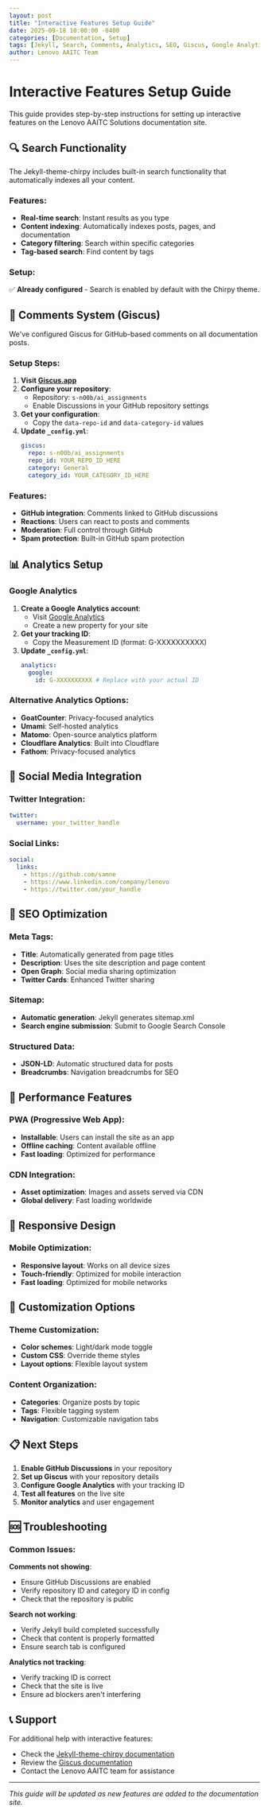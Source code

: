 ```yaml
---
layout: post
title: "Interactive Features Setup Guide"
date: 2025-09-18 10:00:00 -0400
categories: [Documentation, Setup]
tags: [Jekyll, Search, Comments, Analytics, SEO, Giscus, Google Analytics]
author: Lenovo AAITC Team
---
```


# Interactive Features Setup Guide

This guide provides step-by-step instructions for setting up interactive features on the Lenovo AAITC Solutions documentation site.

## 🔍 Search Functionality

The Jekyll-theme-chirpy includes built-in search functionality that automatically indexes all your content.

### Features:

- **Real-time search**: Instant results as you type
- **Content indexing**: Automatically indexes posts, pages, and documentation
- **Category filtering**: Search within specific categories
- **Tag-based search**: Find content by tags

### Setup:

✅ **Already configured** - Search is enabled by default with the Chirpy theme.

## 💬 Comments System (Giscus)

We've configured Giscus for GitHub-based comments on all documentation posts.

### Setup Steps:

1. **Visit [Giscus.app](https://giscus.app)**
2. **Configure your repository**:
   - Repository: `s-n00b/ai_assignments`
   - Enable Discussions in your GitHub repository settings
3. **Get your configuration**:
   - Copy the `data-repo-id` and `data-category-id` values
4. **Update `_config.yml`**:
   ```yaml
   giscus:
     repo: s-n00b/ai_assignments
     repo_id: YOUR_REPO_ID_HERE
     category: General
     category_id: YOUR_CATEGORY_ID_HERE
   ```

### Features:

- **GitHub integration**: Comments linked to GitHub discussions
- **Reactions**: Users can react to posts and comments
- **Moderation**: Full control through GitHub
- **Spam protection**: Built-in GitHub spam protection

## 📊 Analytics Setup

### Google Analytics

1. **Create a Google Analytics account**:
   - Visit [Google Analytics](https://analytics.google.com)
   - Create a new property for your site
2. **Get your tracking ID**:
   - Copy the Measurement ID (format: G-XXXXXXXXXX)
3. **Update `_config.yml`**:
   ```yaml
   analytics:
     google:
       id: G-XXXXXXXXXX # Replace with your actual ID
   ```

### Alternative Analytics Options:

- **GoatCounter**: Privacy-focused analytics
- **Umami**: Self-hosted analytics
- **Matomo**: Open-source analytics platform
- **Cloudflare Analytics**: Built into Cloudflare
- **Fathom**: Privacy-focused analytics

## 🔗 Social Media Integration

### Twitter Integration:

```yaml
twitter:
  username: your_twitter_handle
```

### Social Links:

```yaml
social:
  links:
    - https://github.com/samne
    - https://www.linkedin.com/company/lenovo
    - https://twitter.com/your_handle
```

## 🎯 SEO Optimization

### Meta Tags:

- **Title**: Automatically generated from page titles
- **Description**: Uses the site description and page content
- **Open Graph**: Social media sharing optimization
- **Twitter Cards**: Enhanced Twitter sharing

### Sitemap:

- **Automatic generation**: Jekyll generates sitemap.xml
- **Search engine submission**: Submit to Google Search Console

### Structured Data:

- **JSON-LD**: Automatic structured data for posts
- **Breadcrumbs**: Navigation breadcrumbs for SEO

## 🚀 Performance Features

### PWA (Progressive Web App):

- **Installable**: Users can install the site as an app
- **Offline caching**: Content available offline
- **Fast loading**: Optimized for performance

### CDN Integration:

- **Asset optimization**: Images and assets served via CDN
- **Global delivery**: Fast loading worldwide

## 📱 Responsive Design

### Mobile Optimization:

- **Responsive layout**: Works on all device sizes
- **Touch-friendly**: Optimized for mobile interaction
- **Fast loading**: Optimized for mobile networks

## 🔧 Customization Options

### Theme Customization:

- **Color schemes**: Light/dark mode toggle
- **Custom CSS**: Override theme styles
- **Layout options**: Flexible layout system

### Content Organization:

- **Categories**: Organize posts by topic
- **Tags**: Flexible tagging system
- **Navigation**: Customizable navigation tabs

## 📋 Next Steps

1. **Enable GitHub Discussions** in your repository
2. **Set up Giscus** with your repository details
3. **Configure Google Analytics** with your tracking ID
4. **Test all features** on the live site
5. **Monitor analytics** and user engagement

## 🆘 Troubleshooting

### Common Issues:

**Comments not showing**:

- Ensure GitHub Discussions are enabled
- Verify repository ID and category ID in config
- Check that the repository is public

**Search not working**:

- Verify Jekyll build completed successfully
- Check that content is properly formatted
- Ensure search tab is configured

**Analytics not tracking**:

- Verify tracking ID is correct
- Check that the site is live
- Ensure ad blockers aren't interfering

## 📞 Support

For additional help with interactive features:

- Check the [Jekyll-theme-chirpy documentation](https://github.com/cotes2020/jekyll-theme-chirpy)
- Review the [Giscus documentation](https://giscus.app)
- Contact the Lenovo AAITC team for assistance

---

_This guide will be updated as new features are added to the documentation site._
